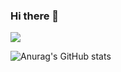 ### Hi there 👋

<!--
**minbros/minbros** is a ✨ _special_ ✨ repository because its `README.md` (this file) appears on your GitHub profile.

Here are some ideas to get you started:

- 🔭 I’m currently working on ...
- 🌱 I’m currently learning ...
- 👯 I’m looking to collaborate on ...
- 🤔 I’m looking for help with ...
- 💬 Ask me about ...
- 📫 How to reach me: ...
- 😄 Pronouns: ...
- ⚡ Fun fact: ...
-->

<a href="https://noteformin.tistory.com/" target="_blank"><img src="https://img.shields.io/badge/tistory-FFA65E?style=fore-the-badge&logo=appveyor&logoColor=000000"/></a>

![Anurag's GitHub stats](https://github-readme-stats.vercel.app/api?username=minbros&show_icons=true&theme=radical)
